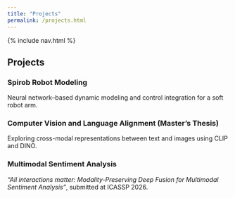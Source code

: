 ```yaml
---
title: "Projects"
permalink: /projects.html
---
```



<link rel="stylesheet" href="{{ '/assets/css/custom.css?v=5' | relative_url }}">

{% include nav.html %}


<!-- ---
<section class="section-box">
  <h1>Projects</h1>
  <h3>Spirob Robot Modeling</h3>
  <p>Neural network–based dynamic modeling and control integration for a soft robot arm.</p>

  <h3>Computer Vision and Language Alignment</h3>
  <p>Exploring cross-modal representations between text and images using CLIP and DINO.</p>
</section> -->

<section class="hero-banner">
  <div class="hero-inner">
    <div class="hero-content">
      <h1> Projects</h1>
    </div>
  </div>

  <h3>Spirob Robot Modeling</h3>
  <p>Neural network–based dynamic modeling and control integration for a soft robot arm.</p>

  <h3>Computer Vision and Language Alignment (Master’s Thesis)</h3>
  <p>Exploring cross-modal representations between text and images using CLIP and DINO.</p>

  <h3>Multimodal Sentiment Analysis</h3>
  <p>
    <em>“All interactions matter: Modality-Preserving Deep Fusion for Multimodal Sentiment Analysis”</em>, 
    submitted at ICASSP 2026.
  </p>

</section>